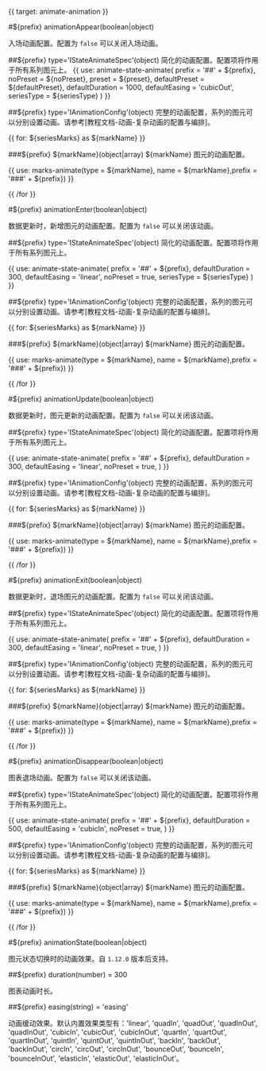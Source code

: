 {{ target: animate-animation }}

<!-- 动画配置 -->

#${prefix} animationAppear(boolean|object)

入场动画配置。配置为 `false` 可以关闭入场动画。

##${prefix} type='IStateAnimateSpec'(object)
简化的动画配置。配置项将作用于所有系列图元上。
{{ use: animate-state-animate(
  prefix = '##' + ${prefix},
  noPreset = ${noPreset},
  preset = ${preset},
  defaultPreset = ${defaultPreset},
  defaultDuration = 1000,
  defaultEasing = 'cubicOut',
  seriesType = ${seriesType}
) }}

##${prefix} type='IAnimationConfig'(object)
完整的动画配置，系列的图元可以分别设置动画。请参考[教程文档-动画-复杂动画的配置与编排]。

{{ for: ${seriesMarks} as ${markName} }}

###${prefix} ${markName}(object|array)
${markName} 图元的动画配置。

{{ use: marks-animate(type = ${markName}, name = ${markName},prefix = '###' + ${prefix}) }}

{{ /for }}

#${prefix} animationEnter(boolean|object)

数据更新时，新增图元的动画配置。配置为 `false` 可以关闭该动画。

##${prefix} type='IStateAnimateSpec'(object)
简化的动画配置。配置项将作用于所有系列图元上。

{{ use: animate-state-animate(
  prefix = '##' + ${prefix},
  defaultDuration = 300,
  defaultEasing = 'linear',
  noPreset = true,
  seriesType = ${seriesType}
) }}

##${prefix} type='IAnimationConfig'(object)
完整的动画配置，系列的图元可以分别设置动画。请参考[教程文档-动画-复杂动画的配置与编排]。

{{ for: ${seriesMarks} as ${markName} }}

###${prefix} ${markName}(object|array)
${markName} 图元的动画配置。

{{ use: marks-animate(type = ${markName}, name = ${markName},prefix = '###' + ${prefix}) }}

{{ /for }}

#${prefix} animationUpdate(boolean|object)

数据更新时，图元更新的动画配置。配置为 `false` 可以关闭该动画。

##${prefix} type='IStateAnimateSpec'(object)
简化的动画配置。配置项将作用于所有系列图元上。

{{ use: animate-state-animate(
  prefix = '##' + ${prefix},
  defaultDuration = 300,
  defaultEasing = 'linear',
  noPreset = true,
) }}

##${prefix} type='IAnimationConfig'(object)
完整的动画配置，系列的图元可以分别设置动画。请参考[教程文档-动画-复杂动画的配置与编排]。

{{ for: ${seriesMarks} as ${markName} }}

###${prefix} ${markName}(object|array)
${markName} 图元的动画配置。

{{ use: marks-animate(type = ${markName}, name = ${markName},prefix = '###' + ${prefix}) }}

{{ /for }}

#${prefix} animationExit(boolean|object)

数据更新时，退场图元的动画配置。配置为 `false` 可以关闭该动画。

##${prefix} type='IStateAnimateSpec'(object)
简化的动画配置。配置项将作用于所有系列图元上。

{{ use: animate-state-animate(
  prefix = '##' + ${prefix},
  defaultDuration = 300,
  defaultEasing = 'linear',
  noPreset = true,
) }}

##${prefix} type='IAnimationConfig'(object)
完整的动画配置，系列的图元可以分别设置动画。请参考[教程文档-动画-复杂动画的配置与编排]。

{{ for: ${seriesMarks} as ${markName} }}

###${prefix} ${markName}(object|array)
${markName} 图元的动画配置。

{{ use: marks-animate(type = ${markName}, name = ${markName},prefix = '###' + ${prefix}) }}

{{ /for }}

#${prefix} animationDisappear(boolean|object)

图表退场动画。配置为 `false` 可以关闭该动画。

##${prefix} type='IStateAnimateSpec'(object)
简化的动画配置。配置项将作用于所有系列图元上。

{{ use: animate-state-animate(
prefix = '##' + ${prefix},
defaultDuration = 500,
defaultEasing = 'cubicIn',
noPreset = true,
) }}

##${prefix} type='IAnimationConfig'(object)
完整的动画配置，系列的图元可以分别设置动画。请参考[教程文档-动画-复杂动画的配置与编排]。

{{ for: ${seriesMarks} as ${markName} }}

###${prefix} ${markName}(object|array)
${markName} 图元的动画配置。

{{ use: marks-animate(type = ${markName}, name = ${markName},prefix = '###' + ${prefix}) }}

{{ /for }}

#${prefix} animationState(boolean|object)

图元状态切换时的动画效果。自 `1.12.0` 版本后支持。

##${prefix} duration(number) = 300

图表动画时长。

##${prefix} easing(string) = 'easing'

动画缓动效果。默认内置效果类型有：'linear', 'quadIn', 'quadOut', 'quadInOut', 'quadInOut', 'cubicIn', 'cubicOut', 'cubicInOut', 'quartIn', 'quartOut', 'quartInOut', 'quintIn', 'quintOut', 'quintInOut', 'backIn', 'backOut', 'backInOut', 'circIn', 'circOut', 'circInOut', 'bounceOut', 'bounceIn', 'bounceInOut', 'elasticIn', 'elasticOut', 'elasticInOut'。
